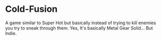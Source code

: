 # Cold-Fusion
A game similar to Super Hot but basically instead of trying to kill enemies you try to sneak through them. Yes, It's basically Metal Gear Solid... But Indie.
